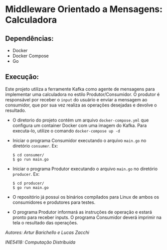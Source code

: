 # Middleware Orientado a Mensagens: Calculadora

## Dependências:
* Docker
* Docker Compose
* Go

## Execução:

Este projeto utiliza a ferramente Kafka como agente de mensagens para implementar uma calculadora no estilo Produtor/Consumidor. O produtor é responsável por receber o `input` do usuário e enviar a mensagem ao consumidor, que por sua vez realiza as operações desejadas e devolve o resultado.

* O diretorio do projeto contém um arquivo `docker-compose.yml` que configura um container Docker com uma imagem do Kafka. Para executa-lo, utilize o comando `docker-compose up -d`
* Iniciar o programa Consumidor executando o arquivo `main.go` no diretório `consumer`. Ex:

    ```
    $ cd consumer/
    $ go run main.go
    ```
* Iniciar o programa Produtor executando o arquivo `main.go` no diretório `producer`. Ex:
    ```
    $ cd producer/
    $ go run main.go
    ```
* O repositório já possui os binários compilados para Linux de ambos os consumidores e produtores para testes.
* O programa Produtor informará as instruções de operação e estará pronto para receber inputs. O programa Consumidor deverá imprimir na tela o resultado das operações.

_Autores: Artur Barichello e Lucas Zacchi_

_INE5418: Computação Distribuída_
